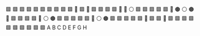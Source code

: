 🟩 🟩 🟩 🟩 🟩 🟩 🟩 🟩 
🟩 🟩 🔹 🟩 🔹 🟩 🟩 🟩 
🟩 🔹 🔹 ⚪️ 🟩 🟩 🟩 🟩 
🟩 🔹 🟤 ⚪️ 🟤 🔹 🟩 🟩 
🟩 🟩 🔹 ⚪️ 🟤 🟩 🟩 🟩 
🟩 🟩 🔹 ⚪️ 🟤 🟩 🟩 🟩 
🟩 🟩 🔹 🟩 🟩 🔹 🟩 🟩 
🟩 🟩 🟩 🟩 🟩 🟩 🟩 🟩 
 A  B  C  D  E  F  G  H